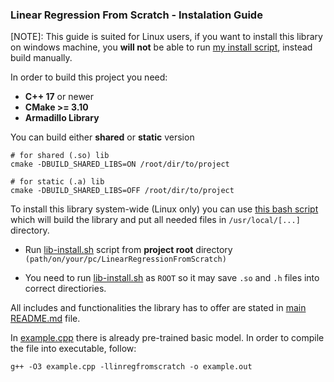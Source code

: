 ### Linear Regression From Scratch - Instalation Guide
[NOTE]: This guide is suited for Linux users, if you want to install this library on windows machine, you **will not** be able to run [my install script](./lib-install.sh), instead build manually.


In order to build this project you need:
- **C++ 17** or newer
- **CMake >= 3.10**
- **Armadillo Library**

You can build either **shared** or **static** version
```
# for shared (.so) lib
cmake -DBUILD_SHARED_LIBS=ON /root/dir/to/project

# for static (.a) lib
cmake -DBUILD_SHARED_LIBS=OFF /root/dir/to/project
```

To install this library system-wide (Linux only) you can use [this bash script](./lib-install.sh) which will build the library and put all needed  files in `/usr/local/[...]` directory.

- Run [lib-install.sh](./lib-install.sh) script from **project root** directory `(path/on/your/pc/LinearRegressionFromScratch)`

- You need to run [lib-install.sh](./lib-install.sh) as `ROOT` so it may save `.so` and `.h` files into correct directiories.

All includes and functionalities the library has to offer are stated in [main README.md](../README.md) file.

In [example.cpp](./example.cpp) there is already pre-trained basic model. In order to compile the file into executable, follow:
```
g++ -O3 example.cpp -llinregfromscratch -o example.out
```